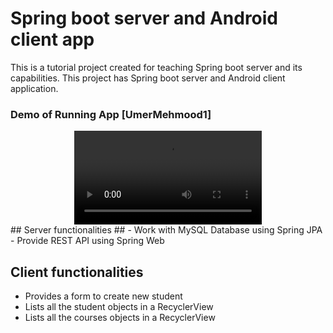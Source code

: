 # Spring boot server and Android client app
This is a tutorial project created for teaching Spring boot server and its capabilities. This project has Spring boot server and Android client application.


### Demo of Running App [UmerMehmood1]
<center>
<video src="./SpringBootRunningDemo.mp4">  
</center>
## Server functionalities ##
 - Work with MySQL Database using Spring JPA
 - Provide REST API using Spring Web

## Client functionalities ##
 - Provides a form to create new student
 - Lists all the student objects in a RecyclerView
 - Lists all the courses objects in a RecyclerView
